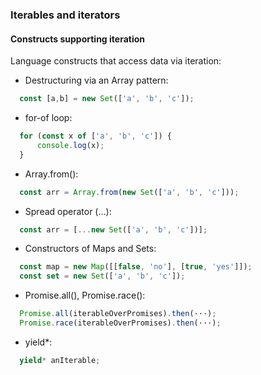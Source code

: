 ### Iterables and iterators
#### Constructs supporting iteration
Language constructs that access data via iteration:

+ Destructuring via an Array pattern:
```js
  const [a,b] = new Set(['a', 'b', 'c']);
```
+ for-of loop:
```js
  for (const x of ['a', 'b', 'c']) {
      console.log(x);
  }
```
+ Array.from():
```js
  const arr = Array.from(new Set(['a', 'b', 'c']));
```
+ Spread operator (...):
```js
  const arr = [...new Set(['a', 'b', 'c'])];
```
+ Constructors of Maps and Sets:
```js
  const map = new Map([[false, 'no'], [true, 'yes']]);
  const set = new Set(['a', 'b', 'c']);
```
+ Promise.all(), Promise.race():
```js
  Promise.all(iterableOverPromises).then(···);
  Promise.race(iterableOverPromises).then(···);
```
+ yield*:
```js
  yield* anIterable;
```